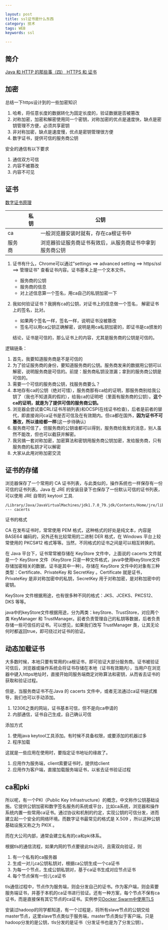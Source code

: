 ```yaml
---

layout: post
title: ssl证书是什么东西
category: 技术
tags: WEB
keywords: ssl

---
```


## 简介 



[Java 和 HTTP 的那些事（四） HTTPS 和 证书](http://www.aneasystone.com/archives/2016/04/java-and-https.html)

## 加密

总结一下https设计到的一些加密知识

1. 哈希，将任意长度的数据转化为固定长度的，验证数据是否被篡改
2. 对称加密，加密和解密使用同一个密钥，对称加密的优点是速度快，缺点是密钥管理不方便，必须共享密钥
3. 非对称加密，缺点是速度慢，优点是密钥管理很方便
4. 数字证书，提供可信的服务商公钥

安全的通信有以下要求

1. 通信双方可信
2. 内容不被篡改
3. 内容不可见

## 证书

[数字证书原理](http://www.cnblogs.com/JeffreySun/archive/2010/06/24/1627247.html)

||私钥|公钥|
|---|---|---|
|ca||一般浏览器安装时就有，存在ca根证书中|
|服务商||浏览器验证服务商证书有效后，从服务商证书中拿到服务商公钥|

1. 证书有什么，Chrome可以通过"settings ==> advanced setting ==> https/ssl ==> 管理证书" 查看证书内容。证书基本上是一个文本文件。

	* 服务商的公钥
	* 服务商的信息
	* 对上述信息算一个签名，用ca自己的私钥加密一下

	
2. 我如何验证证书？我拥有ca的公钥，对证书上的信息做一个签名， 解密证书上的签名，比对。

	* 如果两个签名一样，签名一样，说明证书没被篡改
	* 签名可以用ca公钥正确解密，说明是用ca私钥加密的，即证书是ca颁发的

	结论，证书是可信的，那么证书上的内容，尤其是服务商的公钥是可信的。

逻辑链条：

1. 首先，我要知道服务商是不是可信的
2. 为了验证服务商的身份，要知道服务商的公钥。服务商发来的数据用公钥可以解密，说明服务商是可信的。前提：服务商私钥没泄漏；拿到的服务商公钥是可信的。
3. 需要一个可信的服务商公钥，找服务商要么？
4. 本地存有ca的公钥（绝对可惜），服务商那有ca给的证明，那服务商别给我公钥了（我也不知道真的假的），给我ca的证明吧（里面有服务商的公钥）。**这个ca的证明，就是为了提供可信的服务商公钥。**
5. 浏览器会尝试查CRL(证书吊销列表)和OCSP(在线证书检查)，后者是前者的替代，即直接询问ca证书是否可信及在有效期内。但ca都在国外，**因为证书不可篡改，所以谁给都一样**(这一步待确认)
5. 服务商可信了，但服务商的公钥谁都可以得到，服务商给我发的消息，别人虽然不能改，但也可以截获并解密。
6. 我另搞一套对称加密，加密算法和密钥用服务商公钥加密，发给服务商，只有服务商的私钥才可以解密
7. 大家从此用对称加密交流

## 证书的存储

浏览器保存了一个常用的 CA 证书列表，与此类似的，操作系统也一样保存有一份可信的证书列表。Java 在 JRE 的安装目录下也保存了一份默认可信的证书列表，可以使用 JRE 自带的 keytool 工具.

	/Library/Java/JavaVirtualMachines/jdk1.7.0_79.jdk/Contents/Home/jre/lib/security
	---	cacerts

证书的格式

CA 在发布证书时，常常使用 PEM 格式，这种格式的好处是纯文本，内容是 BASE64 编码的，另外还有比较常用的二进制 DER 格式，在 Windows 平台上较常使用的 PKCS#12 格式等等。当然，不同格式的证书之间是可以相互转换的。

在 Java 平台下，证书常常被存储在 KeyStore 文件中，上面说的 cacerts 文件就是一个 KeyStore 文件（KeyStore 只是一种文件格式，java中使用keyStore文件存储加密相关的数据，证书是其中一种）。存储在 KeyStore 文件中的对象有三种类型：Certificate、PrivateKey 和 SecretKey 。Certificate 就是证书，PrivateKey 是非对称加密中的私钥，SecretKey 用于对称加密，是对称加密中的密钥。

KeyStore 文件根据用途，也有很多种不同的格式：JKS、JCEKS、PKCS12、DKS 等等。

java中的keyStore文件根据用途，分为两类：keyStore、TrustStore，对应两个类 KeyManager 和 TrustManager。前者负责管理自己的私钥等数据，后者负责存储一些可信任的证书。可以想见，如果我们改写 TrustManager 类，让其无论何时都返回true，即可绕过对证书的验证。

## 动态加载证书

大多数时候，本地只要有常用的ca根证书，即可验证大部分服务商。证书被验证可信后，浏览器或操作系统会将证书存储在本地（证书有效期内），当用户在浏览器中键入https地址时，直接开始同服务端商定对称算法和密钥，从而省去证书的获取和验证过程。

但是，当服务商证书不在Java 的 cacerts 文件中，或者无法通过ca证书链式推导，我们也可以手动添加。
 
 1. 12306之类的网站，证书基本可信，但不是向ca申请的
 2. 内部通信，证书自己生成，自己确认可信

添加方式

1. 使用java keytool工具添加。有时候不具备权限，或要添加的机器过多
2. 程序加载
 
这就是一些应用在使用时，要指定证书地址的缘故了。

1. 应用作为服务端，client索要证书时，提供给client
2. 应用作为客户端，直接加载服务端证书，以省去证书验证过程

## ca和pki

所以呢，有一个PKI（Public Key Infrastructure）的概念，中文称作公钥基础设施。它提供公钥加密和数字签名服务的系统或平台，比如ca系统，浏览器和操作系统内置一些常用ca证书。通过协议和机制的约定，实现公钥的可信分发，进而建立起一个安全的网络环境。而数字证书最常见的格式是 X.509 ，所以这种公钥基础设施又称之为 PKIX 。

而在大公司内部，通常会建立私有的ca和pki体系。

根据tls的通信流程，如果内网的节点要彼此tls访问，且需双向验证，则

1. 有一个私有的ca服务器
1. 生成一对儿ca公钥私钥对，根据ca公钥生成一个ca证书
2. 为每一个节点，生成公钥私钥对，基于ca证书生成对应节点证书
3. 每个节点保有一份儿ca证书

tls通信过程中，节点作为服务端，则会分发自己的证书。作为客户端，则会索要服务端证书，并基于本机的ca证书进行验证。还有一种方案，每个节点不保有ca证书，而是直接保有其它节点的ca证书。实例参见[Docker Swarm中使用TLS](http://www.voidcn.com/blog/gezhonglei2007/article/p-6030281.html)

安装过hadoop的同学都知道，有一个过程是，将所有slave节点的公钥交给master节点，这里slave节点类似于服务端，master节点类似于客户端。只是hadoop分发的是公钥，tls分发的是证书（分发证书也是为了分发公钥）。
